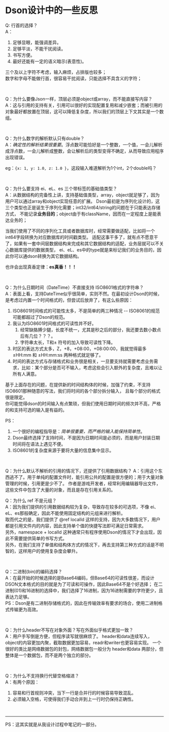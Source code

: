 # Dson设计中的一些反思

Q: 行首的选择？  
A：

1. 足够显眼，能强调差异。
2. 足够平淡，不能干扰阅读。
3. 书写方便。
4. 最好还能有一定的语义暗示(表意性)。

三个及以上字符不考虑，输入麻烦，占排版也较多；  
数字和字母不能做行首，很容易干扰阅读，只能选择不具含义的字符；

<br>

Q：为什么要像Json一样，顶层必须是object或array，而不能直接写内容？  
A：这与引用的支持有关，引用可以很好的实现配置复用和减少嵌套；而被引用的对象最好都放置在顶层，这可以降低复杂度，所以我们的顶层上下文其实是一个数组。


<br>

Q：为什么数字的解析默认只有double？  
A：*确定性的解析结果很重要*。浮点数可能恰好是一个整数，一个值，一会儿解析成浮点数，一会儿解析成整数，会让解析后的类型变得不确定，从而导致应用程序出现错误。

eg：` {x: 1, y: 1.0, z: 1.0 } `，这段输入难道解析为1个int，2个double吗？

<br>

Q：为什么要支持 ei、eL、es 三个带标签的基础值类型？  
A：从数据结构的完备性上讲，支持基础值类型，array，object就足够了，因为用户可以通过array和object实现任意的扩展。
Dson最初是为序列化设计的，这三个类型也正是诞生于序列化需要；int32/int64/string的问题在于只能表达存储方式，
不能记录**业务目的**；object由于有className，因而在一定程度上是能表达业务的；

当我们使用了不同的序列化工具或者数据库时，经常需要做适配，比如将一个int64字段转换为对应数据库的时间戳类型。
适配这事干多了，就有点不愿意干了，如果有一套中间层数据结构来完成和其它数据结构的适配，业务层就可以不关心数据库提供的数据类型，
ei、eL、es中的type就是来标记我们的业务目的，因此你可以通dson转换为其它数据结构。

也许会出现真香定律：**es真香！！！**

<br>

Q：为什么日期时间（DateTime）不直接支持 ISO8601格式的字符串？  
A：表面上看，支持DateTime似乎很简单，实则不然。在最初设计Dson的时候，是考虑过内置一个时间格式的，但尝试后放弃了，有这么些原因：

1. ISO8601时间格式的可能性太多，不是简单的两三种情况 -- ISO8061的规范可能都超过了Dson的规范。
2. 我认为ISO8601时间格式的可读性并不好。
    1. 经常缺胳膊少腿，长度不统一，尤其是秒之后的部分，我还要去数小数点后有几位？？？。
    2. 字符串太长，T和± 符号的加入导致可读性下降。
3. 时区的表达方式太多，Z，+8，+08:00，+08:00:00，我就觉得最多 ±HH:mm 和 ±HH:mm:ss 两种格式就足够了。
4. 时间的表达方式与存储格式和业务很是相关，一旦要支持就需要考虑业务需求，比如：某个部分是否可不输入，考虑这些会引入额外的复杂度，且难以让所有人满意。

基于上面存在的问题，在提供新的时间结构体的时候，加强了约束，不支持ISO8601那种随意的写法，我们将时间的各个部分拆分输入，
且每个部分的格式很是限定。  
你可能觉得dson的时间输入有点繁琐，但我们使用日期时间的频次并不高，严格的和支持可选的输入是有益的。

PS：

1. 一个很好的编程指导是：*简单很重要，而严格的输入能保持简单性*。
2. Dson最终选择了支持时间，不是因为日期时间是必须的，而是用户封装日期时间将在语法上遇见不便。
3. ISO8601的复杂度来源于要将大量的信息集中显示。

<br>

Q：为什么默认不解析的引用的情况下，还提供了引用数据结构？
A：引用这个东西逃不了。用于单纯的配置文件时，能引用公共的配置是很方便的；用于大量对象管理的时候，引用更是少不了。
作者是游戏开发者，经常利用编辑器导出文件，这些文件中包含了大量的对象，而且是存在引用关系的。

Q：为什么 ref 不是元组？  
A：因为我们提供的引用数据结构较为复杂，导致存在较多的可选项，不像 ei、eL、es那般确定，因此不能使用固定结构的元组来进行解析。  
取而代之的是，我们提供了 @ref localId
这样的支持，因为大多数情况下，用户都是引用文件内的内容，因此支持单个值的快捷写法即可满足日常需求。  
另外，namespace + localId 这种通常只有程序使用Dson的情况下才会出现，因此不需要提供简单的书写方式。  
另外，在我们支持了单值和结构体方式的情况下，再去支持第三种方式的话是不明智的，这样用户的使用复杂度会攀升。

<br>

Q：二进制(bin)的编码选择？  
A：在最开始的时候选择的是Base64编码，但Base64的可读性很差，而设计DSON文本格式的目的就是为了可读和可操作，因此Base64不是个好选择；
在二进制(01)和16进制的选择中，我们选择了16进制，因为16进制需要的字符更少，且表达力足够。  
PS：Dson是有二进制存储格式的，因此在传输效率有要求的场合，使用二进制格式传输更为高效。

<br>

Q：为什么header不写在对象外面？写在外面似乎格式更加一致？  
A：用户手写倒是方便，但程序读写就很麻烦了。 header和data连续写入，object的内容更加内聚，截取数据更加容易，readr和writer也更容易实现。
一个很好的类比是网络数据包的封包，网络数据包一般分为 header和data 两部分，但整体是一个数据包，而不是两个独立的部分。

<br>

Q：为什么不支持换行代替空格缩进？  
A：有两个原因：

1. 容易和行首规则冲突，当下一行是合并行的时候容易导致混乱。
2. 必须输入空格，可使得我们手动合并到上一行时仍保持正确性。

<br>

-----
PS：这其实就是从我设计过程中笔记的一部分。